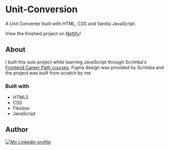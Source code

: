 # Unit-Conversion
A Unit Converter built with HTML, CSS and Vanilla JavaScript.

View the finished project on [Netlify](unit-conversionn.netlify.app)!




## About

I built this solo project while learning JavaScript through Scrimba's [Frontend Career Path courses](https://scrimba.com/learn/frontend). Figma design was provided by Scrimba and the project was built from scratch by me.



### Built with

- HTML5 
- CSS
- Flexbox
- JavaScript


## Author

<div>
  <a href= "http://linkedin.com/in/abubaker-salah-205483287"target="_blank"><img src="https://img.shields.io/badge/-LinkedIn-%230077B5?style=for-the-badge&logo=linkedin&logoColor=white" alt="My Linkedin profile"></a>
</div>
